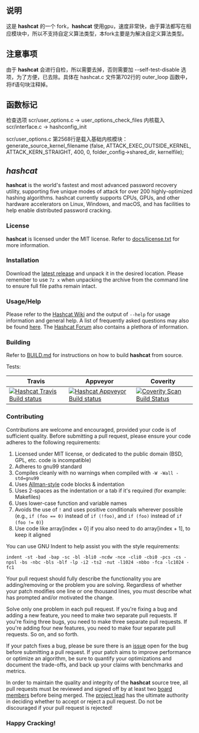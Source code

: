 ## 说明 ##

这是 **hashcat** 的一个 fork，**hashcat** 使用gpu，速度非常快，由于算法都写在相应模块中，所以不支持自定义算法类型，本fork主要是为解决自定义算法类型。

## 注意事项 ##
由于 **hashcat** 会进行自检，所以需要去掉，否则需要加 --self-test-disable 选项，为了方便，已去除。具体在 hashcat.c 文件第702行的 outer_loop 函数中，将if语句块注释掉。

## 函数标记 ##
检查选项 scr/user_options.c -> user_options_check_files
内核载入 scr/interface.c -> hashconfig_init

scr/user_options.c 第2568行是载入基础内核模块：
generate_source_kernel_filename (false, ATTACK_EXEC_OUTSIDE_KERNEL, ATTACK_KERN_STRAIGHT, 400, 0, folder_config->shared_dir, kernelfile);

## *hashcat* ##

**hashcat** is the world's fastest and most advanced password recovery utility, supporting five unique modes of attack for over 200 highly-optimized hashing algorithms. hashcat currently supports CPUs, GPUs, and other hardware accelerators on Linux, Windows, and macOS, and has facilities to help enable distributed password cracking.

### License ###

**hashcat** is licensed under the MIT license. Refer to [docs/license.txt](docs/license.txt) for more information.

### Installation ###

Download the [latest release](https://hashcat.net/hashcat/) and unpack it in the desired location. Please remember to use `7z x` when unpacking the archive from the command line to ensure full file paths remain intact.

### Usage/Help ###

Please refer to the [Hashcat Wiki](https://hashcat.net/wiki/) and the output of `--help` for usage information and general help. A list of frequently asked questions may also be found [here](https://hashcat.net/wiki/doku.php?id=frequently_asked_questions). The [Hashcat Forum](https://hashcat.net/forum/) also contains a plethora of information.

### Building ###

Refer to [BUILD.md](BUILD.md) for instructions on how to build **hashcat** from source.

Tests:

Travis | Appveyor | Coverity
------ | -------- | --------
[![Hashcat Travis Build status](https://travis-ci.org/hashcat/hashcat.svg?branch=master)](https://travis-ci.org/hashcat/hashcat) | [![Hashcat Appveyor Build status](https://ci.appveyor.com/api/projects/status/github/hashcat/hashcat?branch=master&svg=true)](https://ci.appveyor.com/project/jsteube/hashcat) | [![Coverity Scan Build Status](https://scan.coverity.com/projects/11753/badge.svg)](https://scan.coverity.com/projects/hashcat)

### Contributing ###

Contributions are welcome and encouraged, provided your code is of sufficient quality. Before submitting a pull request, please ensure your code adheres to the following requirements:

1. Licensed under MIT license, or dedicated to the public domain (BSD, GPL, etc. code is incompatible)
2. Adheres to gnu99 standard
3. Compiles cleanly with no warnings when compiled with `-W -Wall -std=gnu99`
4. Uses [Allman-style](https://en.wikipedia.org/wiki/Indent_style#Allman_style) code blocks & indentation
5. Uses 2-spaces as the indentation or a tab if it's required (for example: Makefiles)
6. Uses lower-case function and variable names
7. Avoids the use of `!` and uses positive conditionals wherever possible (e.g., `if (foo == 0)` instead of `if (!foo)`, and `if (foo)` instead of `if (foo != 0)`)
8. Use code like array[index + 0] if you also need to do array[index + 1], to keep it aligned

You can use GNU Indent to help assist you with the style requirements:

```
indent -st -bad -bap -sc -bl -bli0 -ncdw -nce -cli0 -cbi0 -pcs -cs -npsl -bs -nbc -bls -blf -lp -i2 -ts2 -nut -l1024 -nbbo -fca -lc1024 -fc1
```

Your pull request should fully describe the functionality you are adding/removing or the problem you are solving. Regardless of whether your patch modifies one line or one thousand lines, you must describe what has prompted and/or motivated the change.

Solve only one problem in each pull request. If you're fixing a bug and adding a new feature, you need to make two separate pull requests. If you're fixing three bugs, you need to make three separate pull requests. If you're adding four new features, you need to make four separate pull requests. So on, and so forth.

If your patch fixes a bug, please be sure there is an [issue](https://github.com/hashcat/hashcat/issues) open for the bug before submitting a pull request. If your patch aims to improve performance or optimize an algorithm, be sure to quantify your optimizations and document the trade-offs, and back up your claims with benchmarks and metrics.

In order to maintain the quality and integrity of the **hashcat** source tree, all pull requests must be reviewed and signed off by at least two [board members](https://github.com/orgs/hashcat/people) before being merged. The [project lead](https://github.com/jsteube) has the ultimate authority in deciding whether to accept or reject a pull request. Do not be discouraged if your pull request is rejected!

### Happy Cracking!
